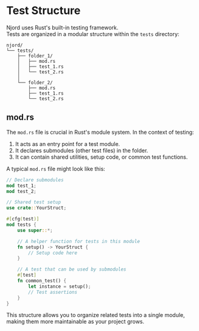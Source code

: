 # Test Structure

Njord uses Rust's built-in testing framework.  
Tests are organized in a modular structure within the `tests` directory:

```
njord/
└── tests/
    ├── folder_1/
    │   ├── mod.rs
    │   ├── test_1.rs
    │   └── test_2.rs
    │
    └── folder_2/
        ├── mod.rs
        ├── test_1.rs
        └── test_2.rs
```

## mod.rs

The `mod.rs` file is crucial in Rust's module system. In the context of testing:

1. It acts as an entry point for a test module.
2. It declares submodules (other test files) in the folder.
3. It can contain shared utilities, setup code, or common test functions.

A typical `mod.rs` file might look like this:

```rust
// Declare submodules
mod test_1;
mod test_2;

// Shared test setup
use crate::YourStruct;

#[cfg(test)]
mod tests {
    use super::*;

    // A helper function for tests in this module
    fn setup() -> YourStruct {
        // Setup code here
    }

    // A test that can be used by submodules
    #[test]
    fn common_test() {
        let instance = setup();
        // Test assertions
    }
}
```

This structure allows you to organize related tests into a single module, making them more maintainable as your project grows.

